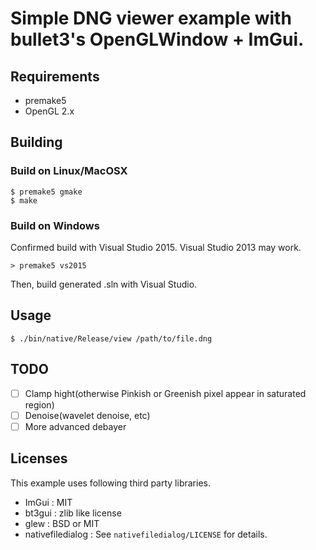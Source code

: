 # Simple DNG viewer example with bullet3's OpenGLWindow + ImGui.

## Requirements

* premake5
* OpenGL 2.x

## Building

### Build on Linux/MacOSX

    $ premake5 gmake
    $ make

### Build on Windows

Confirmed build with Visual Studio 2015. Visual Studio 2013 may work.

    > premake5 vs2015

Then, build generated .sln with Visual Studio.

## Usage

    $ ./bin/native/Release/view /path/to/file.dng

## TODO

* [ ] Clamp hight(otherwise Pinkish or Greenish pixel appear in saturated region)
* [ ] Denoise(wavelet denoise, etc)
* [ ] More advanced debayer

## Licenses

This example uses following third party libraries.

* ImGui : MIT
* bt3gui : zlib like license
* glew : BSD or MIT
* nativefiledialog : See `nativefiledialog/LICENSE` for details.
